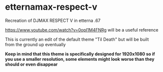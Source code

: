 # etternamax-respect-v
Recreation of DJMAX RESPECT V in etterna .67

https://www.youtube.com/watch?v=0opI1M4FNRg will be a useful reference

This is currently an edit of the default theme "Til Death" but will be built from the ground up eventually

**Keep in mind that this theme is specifically designed for 1920x1080 so if you use a smaller resolution, some elements might look worse than they should or even disappear**

